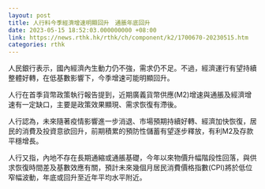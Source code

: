```yaml
---
layout: post
title: 人行料今季經濟增速明顯回升　通脹年底回升
date: 2023-05-15 18:52:03.000000000 +08:00
link: https://news.rthk.hk/rthk/ch/component/k2/1700670-20230515.htm
categories: rthk
---
```


人民銀行表示，國內經濟內生動力仍不強，需求仍不足。不過，經濟運行有望持續整體好轉，在低基數影響下，今季增速可能明顯回升。

人行在首季貨幣政策執行報告提到，近期廣義貨幣供應(M2)增速與通脹及經濟增速有一定缺口，主要是政策效果顯現、需求恢復有滯後。

人行認為，未來隨著疫情影響進一步消退、市場預期持續好轉、經濟加快恢復，居民的消費及投資意欲回升，前期積累的預防性儲蓄有望逐步釋放，有利M2及存款平穩增長。

人行又指，內地不存在長期通縮或通脹基礎，今年以來物價升幅階段性回落，與供求恢復時間差及基數效應有關，預計未來幾個月居民消費價格指數(CPI)將於低位窄幅波動，年底或回升至近年平均水平附近。
